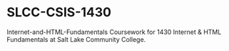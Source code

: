 # SLCC-CSIS-1430
Internet-and-HTML-Fundamentals
Coursework for 1430 Internet &amp; HTML Fundamentals at Salt Lake Community College.
